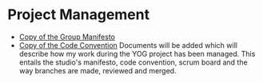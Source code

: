 # Project Management

- [Copy of the Group Manifesto](https://github.com/Timsel1/S6-Portfolio/blob/main/Contents/2.%20Your%20Own%20Game/3.%20Project%20Management/1.%20Group%20Manifesto.md)
- [Copy of the Code Convention](2.%20Code%20Convention)
Documents will be added which will describe how my work during the YOG project has been managed. This entails the studio's manifesto, code convention, scrum board and the way branches are made, reviewed and merged. 
